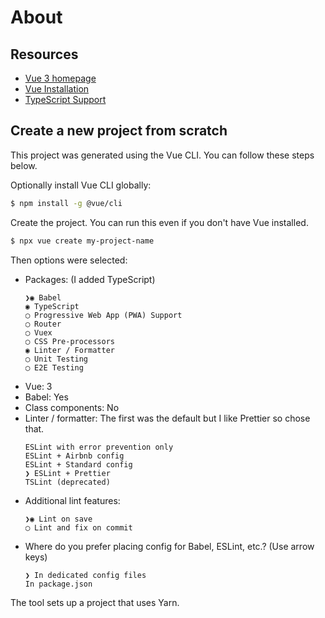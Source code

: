 # About

## Resources

- [Vue 3 homepage](https://v3.vuejs.org/)
- [Vue Installation](https://v3.vuejs.org/guide/installation.html)
- [TypeScript Support](https://v3.vuejs.org/guide/typescript-support.html)


## Create a new project from scratch

This project was generated using the Vue CLI. You can follow these steps below.

Optionally install Vue CLI globally:

```sh
$ npm install -g @vue/cli
```

Create the project. You can run this even if you don't have Vue installed.

```sh
$ npx vue create my-project-name
```

Then options were selected:

- Packages: (I added TypeScript)
    ```
    ❯◉ Babel
    ◉ TypeScript
    ◯ Progressive Web App (PWA) Support
    ◯ Router
    ◯ Vuex
    ◯ CSS Pre-processors
    ◉ Linter / Formatter
    ◯ Unit Testing
    ◯ E2E Testing
    ```
- Vue: 3
- Babel: Yes
- Class components: No
- Linter / formatter:
    The first was the default but I like Prettier so chose that.
    ```
    ESLint with error prevention only
    ESLint + Airbnb config
    ESLint + Standard config
    ❯ ESLint + Prettier
    TSLint (deprecated)
    ```
- Additional lint features:
    ```
    ❯◉ Lint on save
    ◯ Lint and fix on commit
    ```
- Where do you prefer placing config for Babel, ESLint, etc.? (Use arrow keys)
    ```
    ❯ In dedicated config files
    In package.json
    ```

The tool sets up a project that uses Yarn.
